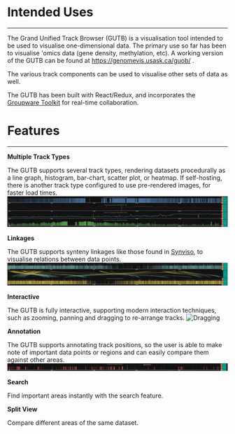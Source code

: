 # Intended Uses

---

The Grand Unified Track Browser (GUTB) is a visualisation tool intended to be used to visualise one-dimensional data. The primary use so far has been to visualise 'omics data (gene density, methylation, etc). A working version of the GUTB can be found at https://genomevis.usask.ca/guob/ .

The various track components can be used to visualise other sets of data as well.

The GUTB has been built with React/Redux, and incorporates the [Groupware Toolkit](https://github.com/kiranbandi/GroupwareToolkitClient) for real-time collaboration.

# Features

---

**Multiple Track Types**

The GUTB supports several track types, rendering datasets procedurally as a line graph, histogram, bar-chart, scatter plot, or heatmap.
If self-hosting, there is another track type configured to use pre-rendered images, for faster load times.
![Track Types](/documentation/track_types.gif)

**Linkages**

The GUTB supports synteny linkages like those found in [Synviso](https://synvisio.github.io/#/), to visualise relations between data points.
![Linkages](/documentation/synvisio_links.gif)

**Interactive**

The GUTB is fully interactive, supporting modern interaction techniques, such as zooming, panning and dragging to re-arrange tracks.
![Dragging](/documentation/draggable.gif)

**Annotation**

The GUTB supports annotating track positions, so the user is able to make note of important data points or regions and can easily compare them against other areas.
![Annotation demonstration](/documentation/Third.gif)

**Search**

Find important areas instantly with the search feature.

**Split View**

Compare different areas of the same dataset.

